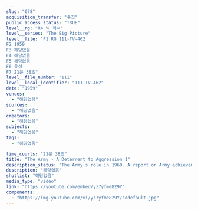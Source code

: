 ```yaml
---
slug: "678"
acquisition_transfer: "수집"
public_access_status: "TRUE"
level__rg: "R4 빅 픽쳐"
level__series: "The Big Picture"
level__file: "F1 RG 111-TV-462
F2 1959
F3 해당없음
F4 해당없음
F5 해당없음
F6 유성
F7 21분 38초"
level__file_number: "111"
level__local_identifier: "111-TV-462"
date: "1959"
venues: 
  - "해당없음"
sources: 
  - "해당없음"
creators: 
  - "해당없음"
subjects: 
  - "해당없음"
tags: 
  - "해당없음"

time_courts: "21분 38초"
title: "The Army - A Deterrent to Aggression 1"
description_status: "The Army`s role in 1960. A report on Army achievements and its mission in deterring aggression while improving its readiness to meet the challenge of tomorrow."
description: "해당없음"
shotlist: "해당없음"
media_type: "video"
link: "https://youtube.com/embed/yz7yfme829Y"
components: 
  - "https://img.youtube.com/vi/yz7yfme829Y/sddefault.jpg"
---
```

